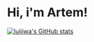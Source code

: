 # Hi, i'm Artem!

[![luijiwa's GitHub stats](https://github-readme-stats.vercel.app/api?username=luijiwa)](https://github.com/anuraghazra/github-readme-stats)


